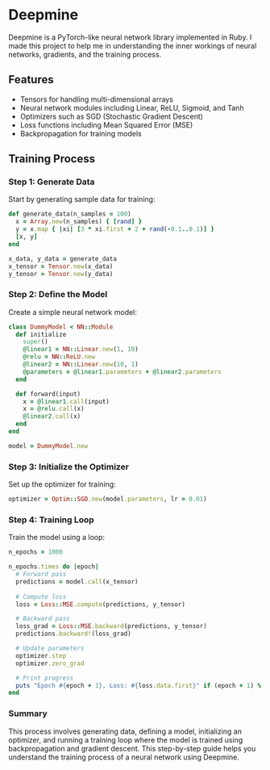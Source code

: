 # Deepmine

Deepmine is a PyTorch-like neural network library implemented in Ruby. I made this project to help me in understanding the inner workings of neural networks, gradients, and the training process.

## Features

- Tensors for handling multi-dimensional arrays
- Neural network modules including Linear, ReLU, Sigmoid, and Tanh
- Optimizers such as SGD (Stochastic Gradient Descent)
- Loss functions including Mean Squared Error (MSE)
- Backpropagation for training models

## Training Process

### Step 1: Generate Data

Start by generating sample data for training:

```ruby
def generate_data(n_samples = 100)
  x = Array.new(n_samples) { [rand] }
  y = x.map { |xi| [3 * xi.first + 2 + rand(-0.1..0.1)] }
  [x, y]
end

x_data, y_data = generate_data
x_tensor = Tensor.new(x_data)
y_tensor = Tensor.new(y_data)
```

### Step 2: Define the Model

Create a simple neural network model:

```ruby
class DummyModel < NN::Module
  def initialize
    super()
    @linear1 = NN::Linear.new(1, 10)
    @relu = NN::ReLU.new
    @linear2 = NN::Linear.new(10, 1)
    @parameters = @linear1.parameters + @linear2.parameters
  end

  def forward(input)
    x = @linear1.call(input)
    x = @relu.call(x)
    @linear2.call(x)
  end
end

model = DummyModel.new
```

### Step 3: Initialize the Optimizer

Set up the optimizer for training:

```ruby
optimizer = Optim::SGD.new(model.parameters, lr = 0.01)
```

### Step 4: Training Loop

Train the model using a loop:

```ruby
n_epochs = 1000

n_epochs.times do |epoch|
  # Forward pass
  predictions = model.call(x_tensor)
  
  # Compute loss
  loss = Loss::MSE.compute(predictions, y_tensor)

  # Backward pass
  loss_grad = Loss::MSE.backward(predictions, y_tensor)
  predictions.backward!(loss_grad)

  # Update parameters
  optimizer.step
  optimizer.zero_grad

  # Print progress
  puts "Epoch #{epoch + 1}, Loss: #{loss.data.first}" if (epoch + 1) % 100 == 0
end
```

### Summary

This process involves generating data, defining a model, initializing an optimizer, and running a training loop where the model is trained using backpropagation and gradient descent. This step-by-step guide helps you understand the training process of a neural network using Deepmine.
